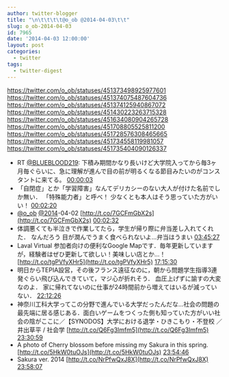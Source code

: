 ```yaml
---
author: twitter-blogger
title: "\n\t\t\t\t@o_ob @2014-04-03\t\t"
slug: o_ob-2014-04-03
id: 7965
date: '2014-04-03 12:00:00'
layout: post
categories:
  - twitter
tags:
  - twitter-digest
---
```


https://twitter.com/o_ob/statuses/451373498925977601 https://twitter.com/o_ob/statuses/451374075487604736 https://twitter.com/o_ob/statuses/451374125940867072 https://twitter.com/o_ob/statuses/451430223263715328 https://twitter.com/o_ob/statuses/451634080904265728 https://twitter.com/o_ob/statuses/451708805525811200 https://twitter.com/o_ob/statuses/451728576308465665 https://twitter.com/o_ob/statuses/451734558119981057 https://twitter.com/o_ob/statuses/451735404090126337  

*   RT [@BLUEBLOOD219](https://twitter.com/BLUEBLOOD219): 下積み期間かなり長いけど大学院入ってから毎3ヶ月毎ぐらいに、急に理解が進んで目の前が明るくなる節目みたいのがコンスタントに来てる。 [00:00:03](https://twitter.com/o_ob/statuses/451373498925977601)
*   「自閉症」とか「学習障害」なんてデリカシーのない大人が付けた名前でしか無い． 「特殊能力者」と呼べ！ 少なくとも本人はそう思っていた方がいい！ [00:02:20](https://twitter.com/o_ob/statuses/451374075487604736)
*   [@o_ob](https://twitter.com/o_ob) [@2014](https://twitter.com/2014)-04-02 [http://t.co/7GCFmGbX2s](http://t.co/7GCFmGbX2s) [00:02:32](https://twitter.com/o_ob/statuses/451374125940867072)
*   体調悪くても半泣きで作業してたら，学生が帰り際に弁当差し入れてくれた． なんだろう 目が潤んでうまく食べられないよ…弁当はうまい [03:45:27](https://twitter.com/o_ob/statuses/451430223263715328)
*   Laval Virtual 参加者向けの便利なGoogle Mapです．毎年更新していますが，経験者はぜひ更新して欲しい！美味しい店とか…！ [http://t.co/tgPVfyXHr5](http://t.co/tgPVfyXHr5) [17:15:30](https://twitter.com/o_ob/statuses/451634080904265728)
*   明日からTEPIA設営，その後フランス遠征なのに，朝から問題学生指導3連発ぐらい飛び込んできていて，マジ心が折れそう． 血圧上げずに諭すの大変なのよ． 家に帰れてないのに仕事が24時間前から増えてはいるが減っていない． [22:12:26](https://twitter.com/o_ob/statuses/451708805525811200)
*   神奈川工科大学ってこの分野で進んでいる大学だったんだな…社会の問題の最先端に居る感じある．面白いゲームをつくった側も知っていた方がいい社会の陰がここに／【SYNODOS】大学における退学・ひきこもり・不登校 ／ 井出草平 / 社会学 [http://t.co/Q6Fg3Imfm5](http://t.co/Q6Fg3Imfm5) [23:30:59](https://twitter.com/o_ob/statuses/451728576308465665)
*   A photo of Cherry blossom before missing my Sakura in this spring. [http://t.co/5HkW0tuOJs](http://t.co/5HkW0tuOJs) [23:54:46](https://twitter.com/o_ob/statuses/451734558119981057)
*   Sakura ver. 2014 [http://t.co/NrPfwQxJ8X](http://t.co/NrPfwQxJ8X) [23:58:07](https://twitter.com/o_ob/statuses/451735404090126337)